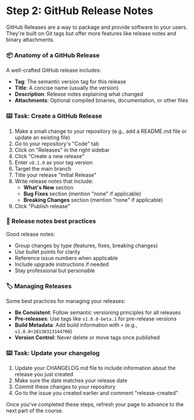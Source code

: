 # Step 2: GitHub Release Notes

GitHub Releases are a way to package and provide software to your users. They're built on Git tags but offer more features like release notes and binary attachments.

### 📦 Anatomy of a GitHub Release

A well-crafted GitHub release includes:

- **Tag**: The semantic version tag for this release
- **Title**: A concise name (usually the version)
- **Description**: Release notes explaining what changed
- **Attachments**: Optional compiled binaries, documentation, or other files

### :keyboard: Task: Create a GitHub Release

1. Make a small change to your repository (e.g., add a README.md file or update an existing file)
2. Go to your repository's "Code" tab
3. Click on "Releases" in the right sidebar
4. Click "Create a new release"
5. Enter `v0.1.0` as your tag version
6. Target the main branch
7. Title your release "Initial Release"
8. Write release notes that include:
   - **What's New** section
   - **Bug Fixes** section (mention "none" if applicable)
   - **Breaking Changes** section (mention "none" if applicable)
9. Click "Publish release"

### 📝 Release notes best practices

Good release notes:
- Group changes by type (features, fixes, breaking changes)
- Use bullet points for clarity
- Reference issue numbers when applicable
- Include upgrade instructions if needed
- Stay professional but personable

### 🏷️ Managing Releases

Some best practices for managing your releases:

- **Be Consistent**: Follow semantic versioning principles for all releases
- **Pre-releases**: Use tags like `v1.0.0-beta.1` for pre-release versions
- **Build Metadata**: Add build information with `+` (e.g., `v1.0.0+20130313144700`)
- **Version Control**: Never delete or move tags once published

### :keyboard: Task: Update your changelog

1. Update your CHANGELOG.md file to include information about the release you just created
2. Make sure the date matches your release date
3. Commit these changes to your repository
4. Go to the issue you created earlier and comment "release-created"

Once you've completed these steps, refresh your page to advance to the next part of the course.

